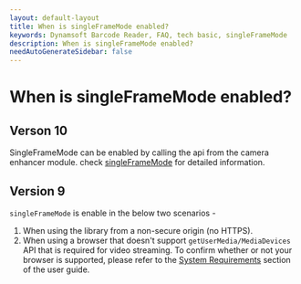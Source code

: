 ```yaml
---
layout: default-layout
title: When is singleFrameMode enabled?
keywords: Dynamsoft Barcode Reader, FAQ, tech basic, singleFrameMode
description: When is singleFrameMode enabled?
needAutoGenerateSidebar: false
---
```


# When is singleFrameMode enabled?

## Verson 10
SingleFrameMode can be enabled by calling the api from the camera enhancer module. check
[singleFrameMode](https://www.dynamsoft.com/camera-enhancer/docs/web/programming/javascript/api-reference/acquisition.html#singleframemode) for detailed information.

## Version 9 
`singleFrameMode` is enable in the below two scenarios -

1. When using the library from a non-secure origin (no HTTPS).
2. When using a browser that doesn't support `getUserMedia/MediaDevices` API that is required for video streaming. To confirm whether or not your browser is supported, please refer to the [System Requirements](https://www.dynamsoft.com/barcode-reader/programming/javascript/user-guide/?ver=latest#system-requirements) section of the user guide.
